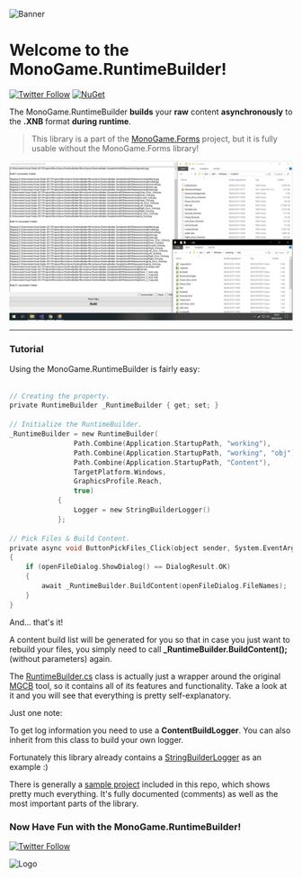 ![Banner](https://raw.githubusercontent.com/sqrMin1/MonoGame.Forms/master/Logos/Logo_Banner_800.png)

# Welcome to the MonoGame.RuntimeBuilder!

 [![Twitter Follow](https://img.shields.io/twitter/follow/SandboxBlizz.svg?style=flat-square&label=Follow&logo=twitter)](https://twitter.com/SandboxBlizz)
 [![NuGet](https://img.shields.io/badge/NuGet-MonoGame.RuntimeBuilder-blue.svg?style=flat-square&logo=NuGet&colorA=3260c4&colorB=77c433)](https://www.nuget.org/packages/MonoGame.RuntimeBuilder)
  
 The MonoGame.RuntimeBuilder **builds** your **raw** content **asynchronously** to the **.XNB** format **during runtime**. 
 
> This library is a part of the [MonoGame.Forms](https://github.com/sqrMin1/MonoGame.Forms) project, 
but it is fully usable without the MonoGame.Forms library!

![Sample Project](doc/sample_project.png)

 ---
 
### Tutorial

Using the MonoGame.RuntimeBuilder is fairly easy:

```c

// Creating the property.
private RuntimeBuilder _RuntimeBuilder { get; set; }

// Initialize the RuntimeBuilder.
_RuntimeBuilder = new RuntimeBuilder(
                Path.Combine(Application.StartupPath, "working"),           // working directory
                Path.Combine(Application.StartupPath, "working", "obj"),    // intermediate directory
                Path.Combine(Application.StartupPath, "Content"),           // output directory
                TargetPlatform.Windows,                                     // target platform
                GraphicsProfile.Reach,                                      // graphics profile
                true)                                                       // compress the content
            {
                Logger = new StringBuilderLogger()                          // logger
            };
            
// Pick Files & Build Content.
private async void ButtonPickFiles_Click(object sender, System.EventArgs e)
{
    if (openFileDialog.ShowDialog() == DialogResult.OK)
    {
        await _RuntimeBuilder.BuildContent(openFileDialog.FileNames);
    }
}
```

And... that's it!

A content build list will be generated for you so that in case you just want to rebuild your files, you simply need to call **_RuntimeBuilder.BuildContent();** (without parameters) again.

The [RuntimeBuilder.cs](https://github.com/sqrMin1/MonoGame.RuntimeBuilder/blob/master/MonoGame.RuntimeBuilder/RuntimeBuilder.cs#L12-L16) class is actually just a wrapper around the original [MGCB](https://github.com/MonoGame/MonoGame/tree/develop/Tools/MGCB "MonoGame.Content.Builder") tool, so it contains all of its features and functionality. Take a look at it and you will see that everything is pretty self-explanatory.

Just one note:

To get log information you need to use a **ContentBuildLogger**. You can also inherit from this class to build your own logger.

Fortunately this library already contains a [StringBuilderLogger](https://github.com/sqrMin1/MonoGame.RuntimeBuilder/blob/master/MonoGame.RuntimeBuilder/StringBuilderLogger.cs#L8-L13) as an example :)

There is generally a [sample project](https://github.com/sqrMin1/MonoGame.RuntimeBuilder/blob/master/MonoGame.RuntimeBuilder.Sample/Sample.cs#L8) included in this repo, which shows pretty much everything. It's fully documented (comments) as well as the most important parts of the library.

### Now Have Fun with the MonoGame.RuntimeBuilder!
[![Twitter Follow](https://img.shields.io/twitter/follow/SandboxBlizz.svg?style=flat-square&label=Follow&logo=twitter)](https://twitter.com/SandboxBlizz)

![Logo](https://raw.githubusercontent.com/sqrMin1/MonoGame.Forms/master/Logos/Logo_Shadow_256.png)
